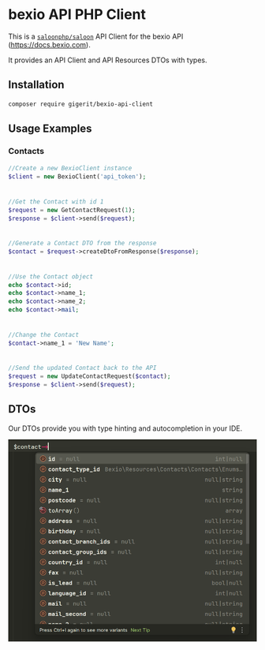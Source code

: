 # bexio API PHP Client

This is a <a href="https://docs.saloon.dev/">`saloonphp/saloon`</a> API Client for the bexio
API (https://docs.bexio.com).

It provides an API Client and API Resources DTOs with types.

## Installation

```sh
composer require gigerit/bexio-api-client
```

## Usage Examples

### Contacts

```php
//Create a new BexioClient instance
$client = new BexioClient('api_token');


//Get the Contact with id 1
$request = new GetContactRequest(1);
$response = $client->send($request);


//Generate a Contact DTO from the response
$contact = $request->createDtoFromResponse($response);


//Use the Contact object
echo $contact->id;
echo $contact->name_1;
echo $contact->name_2;
echo $contact->mail;


//Change the Contact
$contact->name_1 = 'New Name';


//Send the updated Contact back to the API
$request = new UpdateContactRequest($contact);
$response = $client->send($request);
```

## DTOs

Our DTOs provide you with type hinting and autocompletion in your IDE.

<img src="docs/assets/contacts_typehint.png" alt="drawing" width="600"/>
